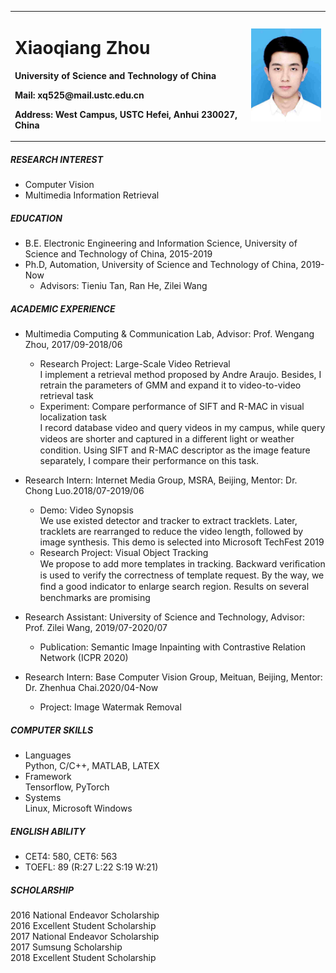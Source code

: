 <table border="0">
  <tr>
    <td width="75%">
      <h1>Xiaoqiang Zhou</h1>
      <p><b>University of Science and Technology of China</b></p>
      <p><b>Mail: xq525@mail.ustc.edu.cn</b></p>
      <p><b>Address: West Campus, USTC Hefei, Anhui 230027, China</b></p>
    </td>
    <td width="75%">
      <img src="/大学.jpg" width="100%">
    </td>
  </tr>
</table>

##### RESEARCH INTEREST
- Computer Vision 
- Multimedia Information Retrieval

##### EDUCATION
- B.E. Electronic Engineering and Information Science, University of Science and Technology of China, 2015-2019 
- Ph.D, Automation, University of Science and Technology of China, 2019-Now
  - Advisors: Tieniu Tan, Ran He, Zilei Wang
##### ACADEMIC EXPERIENCE

- Multimedia Computing & Communication Lab, Advisor: Prof. Wengang Zhou, 2017/09-2018/06
   - Research Project: Large-Scale Video Retrieval  
     I implement a retrieval method proposed by Andre Araujo. Besides, I retrain the parameters of GMM and expand it to video-to-video retrieval task
   - Experiment: Compare performance of SIFT and R-MAC in visual localization task  
     I record database video and query videos in my campus, while query videos are shorter and captured in a diﬀerent light or weather condition. Using SIFT and R-MAC descriptor as the image feature separately, I compare their performance on this task. 

- Research Intern: Internet Media Group, MSRA, Beijing, Mentor: Dr. Chong Luo.2018/07-2019/06
   - Demo: Video Synopsis  
     We use existed detector and tracker to extract tracklets. Later, tracklets are rearranged to reduce the video length, followed by image synthesis. This demo is selected into Microsoft TechFest 2019
   - Research Project: Visual Object Tracking  
     We propose to add more templates in tracking. Backward veriﬁcation is used to verify the correctness of template request. By the way, we ﬁnd a good indicator to enlarge search region. Results on several benchmarks are promising 

- Research Assistant: University of Science and Technology,  Advisor: Prof. Zilei Wang, 2019/07-2020/07
  - Publication: Semantic Image Inpainting with Contrastive Relation Network (ICPR 2020)
  
- Research Intern: Base Computer Vision Group, Meituan, Beijing, Mentor: Dr. Zhenhua Chai.2020/04-Now
  - Project: Image Watermak Removal

##### COMPUTER SKILLS
- Languages  
  Python, C/C++, MATLAB, LATEX
- Framework  
  Tensorflow, PyTorch
- Systems  
  Linux, Microsoft Windows

##### ENGLISH ABILITY
- CET4: 580, CET6: 563
- TOEFL: 89 (R:27 L:22 S:19 W:21)

##### SCHOLARSHIP
2016 National Endeavor Scholarship  
2016 Excellent Student Scholarship  
2017 National Endeavor Scholarship  
2017 Sumsung Scholarship  
2018 Excellent Student Scholarship  
